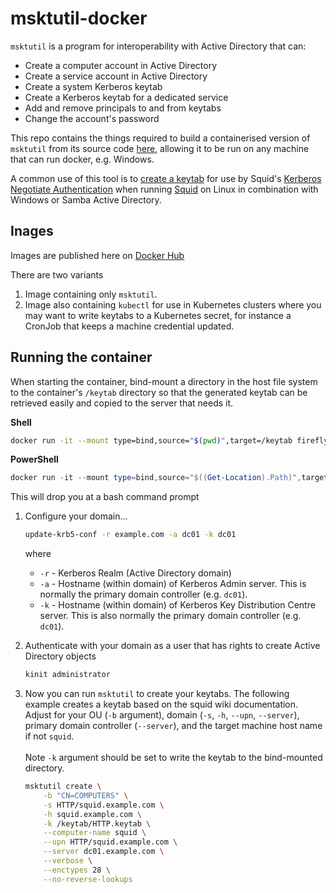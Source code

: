 # msktutil-docker

`msktutil` is a program for interoperability with Active Directory that can:
 - Create a computer account in Active Directory
 - Create a service account in Active Directory
 - Create a system Kerberos keytab
 - Create a Kerberos keytab for a dedicated service
 - Add and remove principals to and from keytabs
 - Change the account's password

This repo contains the things required to build a containerised version of `msktutil` from its source code [here](https://github.com/msktutil/msktutil), allowing it to be run on any machine that can run docker, e.g. Windows.

A common use of this tool is to [create a keytab](https://wiki.squid-cache.org/ConfigExamples/Authenticate/Kerberos#create-keytab) for use by Squid's [Kerberos Negotiate Authentication](https://wiki.squid-cache.org/Features/NegotiateAuthentication) when running [Squid](http://www.squid-cache.org/) on Linux in combination with Windows or Samba Active Directory.

## Inages

Images are published here on [Docker Hub](https://hub.docker.com/r/fireflycons/msktutil)

There are two variants
1. Image containing only `msktutil`.
1. Image also containing `kubectl` for use in Kubernetes clusters where you may want to write keytabs to a Kubernetes secret, for instance a CronJob that keeps a machine credential updated.

## Running the container

When starting the container, bind-mount a directory in the host file system to the container's `/keytab` directory so that the generated keytab can be retrieved easily and copied to the server that needs it.

**Shell**

```bash
docker run -it --mount type=bind,source="$(pwd)",target=/keytab fireflycons/msktutil
```

**PowerShell**

```powershell
docker run -it --mount type=bind,source="$((Get-Location).Path)",target=/keytab fireflycons/msktutil
```

This will drop you at a bash command prompt

1. Configure your domain...

    ```bash
    update-krb5-conf -r example.com -a dc01 -k dc01
    ```

    where

    * `-r` - Kerberos Realm (Active Directory domain)
    * `-a` - Hostname (within domain) of Kerberos Admin server. This is normally the primary domain controller (e.g. `dc01`).
    * `-k` - Hostname (within domain) of Kerberos Key Distribution Centre server. This is also normally the primary domain controller (e.g. `dc01`).

1. Authenticate with your domain as a user that has rights to create Active Directory objects

    ```bash
    kinit administrator
    ```

1. Now you can run `msktutil` to create your keytabs. The following example creates a keytab based on the squid wiki documentation. Adjust for your OU (`-b` argument), domain (`-s`, `-h`, `--upn`, `--server`), primary domain controller (`--server`), and the target machine host name if not `squid`.<br/><br/>Note `-k` argument should be set to write the keytab to the bind-mounted directory.

    ```bash
    msktutil create \
        -b "CN=COMPUTERS" \
        -s HTTP/squid.example.com \
        -h squid.example.com \
        -k /keytab/HTTP.keytab \
        --computer-name squid \
        --upn HTTP/squid.example.com \
        --server dc01.example.com \
        --verbose \
        --enctypes 28 \
        --no-reverse-lookups
    ```